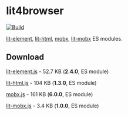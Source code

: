 # lit4browser

[![Build](https://github.com/webfolderio/lit4browser/workflows/lit-element/badge.svg)](https://github.com/webfolderio/lit4browser/actions)

[lit-element](https://github.com/Polymer/lit-element), [lit-html](https://github.com/Polymer/lit-html), [mobx](https://github.com/mobxjs/mobx), [lit-mobx](https://github.com/adobe/lit-mobx) ES modules.

## Download

[lit-element.js](https://github.com/webfolderio/lit4browser/releases/download/2.4/lit-element.js) - 52.7 KB (__2.4.0__, ES module)

[lit-html.js](https://github.com/webfolderio/lit4browser/releases/download/2.4/lit-html.js) - 104 KB (__1.3.0__, ES module)

[mobx.js](https://github.com/webfolderio/lit4browser/releases/download/2.4/mobx.js) - 161 KB (__6.0.0__, ES module)

[lit-mobx.js](https://github.com/webfolderio/lit4browser/releases/download/2.4/lit-mobx.js) - 3.4 KB (__1.0.0__, ES module)

